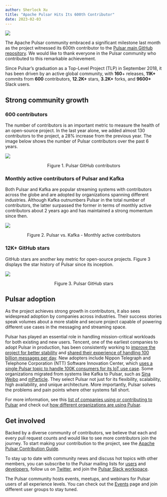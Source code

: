 ```yaml
---
author: Sherlock Xu
title: "Apache Pulsar Hits Its 600th Contributor"
date: 2023-02-03
---
```


![](/img/apache-pulsar-hits-its-600th-contributor.png)

The Apache Pulsar community embraced a significant milestone last month as the project witnessed its 600th contributor to the [Pulsar main GitHub repository](https://github.com/apache/pulsar). We would like to thank everyone in the Pulsar community who contributed to this remarkable achievement.

<!--truncate-->

Since Pulsar’s graduation as a Top-Level Project (TLP) in September 2018, it has been driven by an active global community, with **160**+ releases, **11K+** commits from **600** contributors, **12.2K+** stars, **3.2K+** forks, and **9600+** Slack users.

## Strong community growth

### 600 contributors

The number of contributors is an important metric to measure the health of an open-source project. In the last year alone, we added almost 130 contributors to the project, a 28% increase from the previous year. The image below shows the number of Pulsar contributors over the past 6 years.

![](/img/pulsar-total-contributors-202301.jpg)

<center>Figure 1. Pulsar GitHub contributors</center>

### Monthly active contributors of Pulsar and Kafka

Both Pulsar and Kafka are popular streaming systems with contributors across the globe and are adopted by organizations spanning different industries. Although Kafka outnumbers Pulsar in the total number of contributors, the latter surpassed the former in terms of monthly active contributors about 2 years ago and has maintained a strong momentum since then.

![](/img/pulsar-kafka-monthly-active-contributors-202301.jpg)

<center>Figure 2. Pulsar vs. Kafka - Monthly active contributors</center>

### 12K+ GitHub stars

GitHub stars are another key metric for open-source projects. Figure 3 displays the star history of Pulsar since its inception.

![](/img/pulsar-github-star-history-202301.png)

<center>Figure 3. Pulsar GitHub stars</center>

## Pulsar adoption

As the project achieves strong growth in contributors, it also sees widespread adoption by companies across industries. Their success stories speak volumes about a more stable and secure project capable of powering different use cases in the messaging and streaming space.

Pulsar has played an essential role in handling mission-critical workloads for both existing and new users. Tencent, one of the earliest companies to adopt Pulsar in production, has been consistently working to [improve the project for better stability](https://streamnative.io/blog/600k-topics-per-cluster-stability-optimization-apache-pulsar-tencent-cloud) and [shared their experience of handling 100 billion messages per day](https://streamnative.io/blog/client-optimization-how-tencent-maintains-apache-pulsar-clusters-100-billion-messages-daily). New adopters include Nippon Telegraph and Telephone Corporation (NTT) Software Innovation Center, which [uses a single Pulsar topic to handle 100K consumers for its IoT use case](https://streamnative.io/blog/handling-100k-consumers-with-one-pulsar-topic). Some organizations migrated from systems like Kafka to Pulsar, such as [Sina Weibo](https://streamnative.io/success-stories/sina-weibo) and [mParticle](https://www.mparticle.com/blog/apache-pulsar-migration/). They select Pulsar not just for its flexibility, scalability, high availability, and unique architecture. More importantly, Pulsar solves the problems and pain points where other systems fall short.

For more information, see this [list of companies using or contributing to Pulsar](pathname:///powered-by/) and check out [how different organizations are using Pulsar](pathname:///case-studies/).

## Get involved

Backed by a diverse community of contributors, we believe that each and every pull request counts and would like to see more contributors join the journey. To start making your contribution to the project, see the [Apache Pulsar Contribution Guide](pathname:///contribute/).

To stay up to date with community news and discuss hot topics with other members, you can subscribe to the Pulsar mailing lists for [users](mailto:users-subscribe@pulsar.apache.org) and [developers](mailto:dev-subscribe@pulsar.apache.org), follow us on [Twitter](https://twitter.com/apache_pulsar), and join the [Pulsar Slack workspace](https://communityinviter.com/apps/apache-pulsar/apache-pulsar).

The Pulsar community hosts events, meetups, and webinars for Pulsar users of all experience levels. You can check out the [Events](pathname:///events/) page and join different user groups to stay tuned.